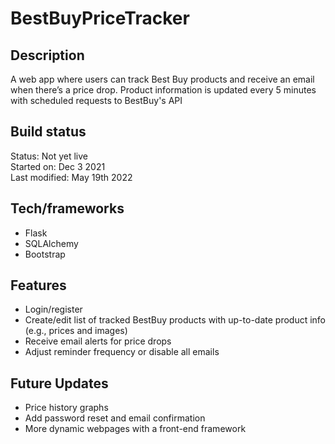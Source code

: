 # BestBuyPriceTracker

## Description
A web app where users can track Best Buy products and receive an email when there’s a price drop. Product information is updated every 5 minutes with scheduled requests to BestBuy's API

## Build status 
Status: Not yet live </br>
Started on: Dec 3 2021 </br>
Last modified: May 19th 2022

## Tech/frameworks 
* Flask
* SQLAlchemy
* Bootstrap

## Features
* Login/register
* Create/edit list of tracked BestBuy products with up-to-date product info (e.g., prices and images)
* Receive email alerts for price drops
* Adjust reminder frequency or disable all emails

## Future Updates
* Price history graphs
* Add password reset and email confirmation
* More dynamic webpages with a front-end framework

